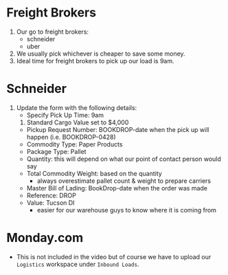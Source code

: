 # Freight Brokers

1. Our go to freight brokers:
	- schneider
	- uber
2. We usually pick whichever is cheaper to save some money.
3. Ideal time for freight brokers to pick up our load is 9am.

# Schneider
1. Update the form with the following details:
	- Specify Pick Up Time: 9am
	1. Standard Cargo Value set to $4,000
	- Pickup Request Number: BOOKDROP-date when the pick up will happen (i.e. BOOKDROP-0428)
	- Commodity Type: Paper Products
	- Package Type: Pallet
	- Quantity: this will depend on what our point of contact person would say
	- Total Commodity Weight: based on the quantity
		- always overestimate pallet count & weight to prepare carriers
	- Master Bill of Lading: BookDrop-date when the order was made
	- Reference: DROP
	- Value: Tucson DI
		- easier for our warehouse guys to know where it is coming from

# Monday.com
- This is not included in the video but of course we have to upload our `Logistics` workspace under `Inbound Loads`.